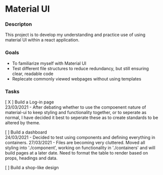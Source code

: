 # Material UI

### Descripton

This project is to develop my understanding and practice use of using material UI within a react application.

### Goals

- To familiarize myself with Material UI
- Test different file structures to reduce redundancy, but still ensuring clear, readable code
- Replecate commonly viewed webpages without using templates

### Tasks

[ X ] Build a Log-in page  
23/03/2021 - After debating whether to use the compoenent nature of material-ui to keep styling and functionality together, or to seperate as normal, I have decided it best to seperate these as to create standards to be altered by theme.

[ ] Build a dashboard  
24/03/2021 - Decided to test using components and defining everything in containers.
27/03/2021 - Files are becoming very cluttered. Moved all styling into './component', working on functionality in './containers' and will build pages at a later date. Need to format the table to render based on props, headings and data.

[ ] Build a shop-like design
